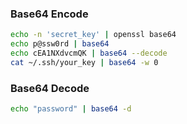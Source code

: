 ### Base64 Encode

```bash
echo -n 'secret_key' | openssl base64
echo p@ssw0rd | base64
echo cEA1NXdvcmQK | base64 --decode
cat ~/.ssh/your_key | base64 -w 0
```

### Base64 Decode

```bash
echo "password" | base64 -d
```